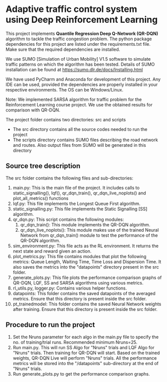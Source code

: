 # Adaptive traffic control system using Deep Reinforcement Learning

This project implements **Quantile Regression Deep Q-Network (QR-DQN)** algorithm to tackle the traffic congestion problem. The python package dependencies for this project are listed under the requirements.txt file. Make sure that the required dependencies are installed.

We use SUMO [Simulation of Urban Mobility] V1.5 software to simulate traffic patterns on which the algorithm has been tested. Details of SUMO installation can be found at https://sumo.dlr.de/docs/Installing.html

We have used PyCharm and Anaconda for development of this project. Any IDE can be used, provided the dependencies are properly installed in your respective environments. The OS can be Windows/Linux.

Note: We implemented SARSA algorithm for traffic problem for the Reinforcement Learning course project. We use the obtained results for comparison with QR-DQN.


The project folder contains two directories: src and scripts
* The src directory contains all the source codes needed to run the project
* The scripts directory contains SUMO files describing the road network and routes. Also output files from SUMO will be generated in this directory


## Source tree description
The src folder contains the following files and sub-directories:
1. main.py: This is the main file of the project. It includes calls to static_signalling(), lqf(), qr_dqn_train(), qr_dqn_live_noplots() and plot_all_metrics() functions
2. lqf.py: This file implements the Longest Queue First algorithm.
3. static_signalling.py: This file implements the Static Signalling [SS] algorithm.
4. qr_dqn.py: This script contains the following modules:
	1. qr_dqn_train(): This module implements the QR-DQN algorithm. 
	2. qr_dqn_live_noplots(): This module makes use of the trained Neural Network from qr_dqn_train() module to test the performance of the QR-DQN algorithm.
5. sim_environment.py: This file acts as the RL environment. It returns the next state and reward given an action.
6. plot_metrics.py: This file contains modules that plot the following metrics: Queue Length, Waiting Time, Time Loss and Dispersion Time. It also saves the metrics into the "datapoints" directory present in the src folder.
7. generate_plots.py: This file plots the performance comparison graphs of QR-DQN, LQF, SS and SARSA algorithms using various metrics. 
8. rl_utils.py, logger.py: Contains various helper functions.
9. datapoints: This folder contains the saved datapoints of the averaged metrics. Ensure that this directory is present inside the src folder.
10. pt_trainedmodel: This folder contains the saved Neural Network weights after training. Ensure that this directory is present inside the src folder.

## Procedure to run the project
1. Set the Nruns parameter for each algo in the main.py file to specify the no. of training/trial runs. Recommended minimum Nruns=25.
2. Run main.py. This will run SS Algo for "Nruns" trials and LQF Algo for "Nruns" trials. Then training for QR-DQN will start. Based on the trained weights, QR-DQN Live will perform "Nruns" trials. All the performance metrics will be stored into the "/datapoints" sub-directory at the end of "Nruns" trials.
3. Run generate_plots.py to get the performance comparison graphs.
